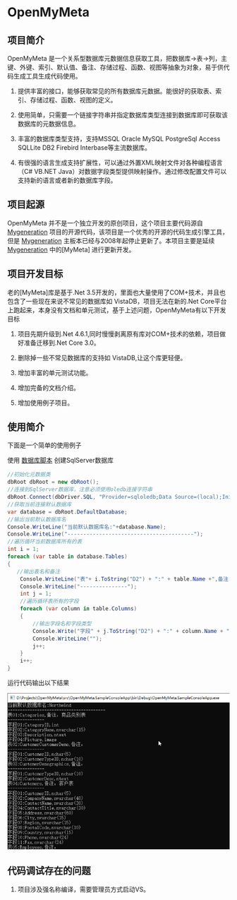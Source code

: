 # OpenMyMeta

## 项目简介

OpenMyMeta 是一个关系型数据库元数据信息获取工具，把数据库->表->列，主键、外键、索引、默认值、备注、存储过程、函数、视图等抽象为对象，易于供代码生成工具生成代码使用。

1. 提供丰富的接口，能够获取常见的所有数据库元数据。能很好的获取表、索引、存储过程、函数、视图的定义。

2. 使用简单，只需要一个链接字符串并指定数据库类型连接到数据库即可获取该数据库的元数据信息。

3. 丰富的数据库类型支持，支持MSSQL Oracle MySQL PostgreSql Access SQLLite DB2 Firebird Interbase等主流数据库。

4. 有很强的语言生成支持扩展性，可以通过外置XML映射文件对各种编程语言（C# VB.NET Java）对数据字段类型提供映射操作。通过修改配置文件可以支持新的语言或者新的数据库字段。

## 项目起源

OpenMyMeta 并不是一个独立开发的原创项目，这个项目主要代码源自 [Mygeneration](https://sourceforge.net/p/mygeneration/)  项目的开源代码，该项目是一个优秀的开源的代码生成引擎工具，但是 [Mygeneration](https://sourceforge.net/p/mygeneration/)  主板本已经与2008年起停止更新了。本项目主要是延续 [Mygeneration](https://sourceforge.net/p/mygeneration/) 中的[MyMeta] 进行更新开发。

## 项目开发目标

老的[MyMeta]库是基于.Net 3.5开发的，里面也大量使用了COM+技术，并且也包含了一些现在来说不常见的数据库如 VistaDB，项目无法在新的.Net Core平台上跑起来，本身没有文档和单元测试，基于上述问题，OpenMyMeta有以下开发目标

1. 项目先期升级到.Net 4.6.1,同时慢慢剥离原有库对COM+技术的依赖，项目做好准备迁移到.Net Core 3.0。

2. 删除掉一些不常见数据库的支持如 VistaDB,让这个库更轻便。

3. 增加丰富的单元测试功能。

4. 增加完备的文档介绍。

5. 增加使用例子项目。


## 使用简介

下面是一个简单的使用例子

使用 [数据库脚本](images/Northwind_MSSQL.sql) 创建SqlServer数据库

```csharp
//初始化元数据类
dbRoot dbRoot = new dbRoot();
//连接到SqlServer数据库，注意必须使用oledb连接字符串
dbRoot.Connect(dbDriver.SQL, "Provider=sqloledb;Data Source=(local);Initial Catalog=Northwind;Integrated Security = SSPI; ");
//获取当前连接默认数据库
var database = dbRoot.DefaultDatabase;
//输出当前默认数据库名
Console.WriteLine("当前默认数据库名:"+database.Name);
Console.WriteLine("----------------------------------------");
//遍历循环当前数据库所有的表
int i = 1;
foreach (var table in database.Tables)
{
   //输出表名和备注
    Console.WriteLine("表"+ i.ToString("D2") + ":" + table.Name +",备注："+ table.Description);
    Console.WriteLine("---------------");
    int j = 1;
    //遍历循环表所有的字段
    foreach (var column in table.Columns)
    {
        //输出字段名和字段类型
        Console.Write("字段" + j.ToString("D2") + ":" + column.Name + "," + column.DataTypeNameComplete);
        Console.WriteLine("");
        j++;
    }
    i++;
}
```
运行代码输出以下结果

![输出结果](images/screen1.png)


## 代码调试存在的问题

1. 项目涉及强名称编译，需要管理员方式启动VS。

